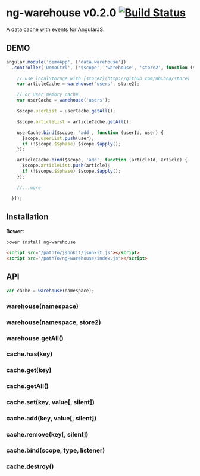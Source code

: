 ng-warehouse v0.2.0 [![Build Status](https://travis-ci.org/teambition/ng-warehouse.svg)](https://travis-ci.org/teambition/ng-warehouse)
====
A data cache with events for AngularJS.

## DEMO

```js
angular.module('demoApp', ['data.warehouse'])
  .controller('DemoCtrl', ['$scope', 'warehouse', 'store2', function ($scope, warehouse, store2) {

    // use localStorage with [store2](http://github.com/nbubna/store)
    var articleCache = warehouse('users', store2);

    // or user memory cache
    var userCache = warehouse('users');

    $scope.userList = userCache.getAll();

    $scope.articleList = articleCache.getAll();

    userCache.bind($scope, 'add', function (userId, user) {
      $scope.userList.push(user);
      if (!$scope.$$phase) $scope.$apply();
    });

    articleCache.bind($scope, 'add', function (articleId, article) {
      $scope.articleList.push(article);
      if (!$scope.$$phase) $scope.$apply();
    });

    //...more

  }]);
```

## Installation

**Bower:**

    bower install ng-warehouse

```html
<script src="/pathTo/jsonkit/jsonkit.js"></script>
<script src="/pathTo/ng-warehouse/index.js"></script>
```

## API

```js
var cache = warehouse(namespace);
```

### warehouse(namespace)
### warehouse(namespace, store2)
### warehouse.getAll()
### cache.has(key)
### cache.get(key)
### cache.getAll()
### cache.set(key, value[, silent])
### cache.add(key, value[, silent])
### cache.remove(key[, silent])
### cache.bind(scope, type, listener)
### cache.destroy()
